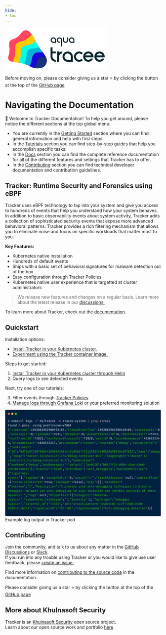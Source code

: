 ```yaml
---
hide:
- toc
---
```

![Tracker Logo >](images/tracker.png)

Before moving on, please consider giving us a star ⭐️
by clicking the button at the top of the [GitHub page](https://github.com/khulnasoft-lab/tracker/)

# Navigating the Documentation

👋 Welcome to Tracker Documentation! To help you get around, please notice the different sections at the top global menu:

- You are currently in the [Getting Started](./) section where you can find general information and help with first steps.
- In the [Tutorials](./tutorials/overview) section you can find step-by-step guides that help you accomplish specific tasks.
- In the [Docs](./docs/overview) section you can find the complete reference documentation for all of the different features and settings that Tracker has to offer.
- In the [Contributing](./contributing/overview) section you can find technical developer documentation and contribution guidelines.

## Tracker: Runtime Security and Forensics using eBPF

Tracker uses eBPF technology to tap into your system and give you access to hundreds of events that help you understand how your system behaves.
In addition to basic observability events about system activity, Tracker adds a collection of sophisticated security events that expose more advanced behavioral patterns. 
Tracker provides a rich filtering mechanism that allows you to eliminate noise and focus on specific workloads that matter most to you.

**Key Features:**

* Kubernetes native installation
* Hundreds of default events
* Ships with a basic set of behavioral signatures for malware detection out of the box 
* Easy configuration through Tracker Policies 
* Kubernetes native user experience that is targetted at cluster administrators

> We release new features and changes on a regular basis. Learn more about the letest release in our [discussions.](https://github.com/khulnasoft-lab/tracker/discussions)

To learn more about Tracker, check out the [documentation](https://khulnasoft-lab.github.io/tracker/latest/docs/overview/). 

## Quickstart

Installation options:

- [Install Tracker in your Kubernetes cluster.](./getting-started/kubernetes-quickstart)
- [Experiment using the Tracker container image.](./getting-started/docker-quickstart)

Steps to get started:

1. [Install Tracker in your Kubernetes cluster through Helm](./getting-started/kubernetes-quickstart/)
2. Query logs to see detected events

Next, try one of our tutorials:

3. Filter events through [Tracker Policies](./tutorials/k8s-policies/) 
4. [Manage logs through Grafana Loki](./tutorials/promtail/) or your preferred monitoring solution

![Example log output in Tracker pod](./images/log-example.png)
Example log output in Tracker pod
## Contributing
  
Join the community, and talk to us about any matter in the [GitHub Discussions](https://github.com/khulnasoft-lab/tracker/discussions) or [Slack](https://slack.khulnasoft.com).  
If you run into any trouble using Tracker or you would like to give use user feedback, please [create an issue.](https://github.com/khulnasoft-lab/tracker/issues)

Find more information on [contributing to the source code](./contributing/overview/) in the documentation.

Please consider giving us a star ⭐️
by clicking the button at the top of the [GitHub page](https://github.com/khulnasoft-lab/tracker/)

## More about Khulnasoft Security

Tracker is an [Khulnasoft Security](https://khulnasoft.com) open source project.  
Learn about our open source work and portfolio [here](https://www.khulnasoft.com/products/open-source-projects/).
